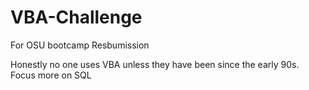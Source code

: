 # VBA-Challenge
For OSU bootcamp
Resbumission

Honestly no one uses VBA unless they have been since the early 90s.
Focus more on SQL 
